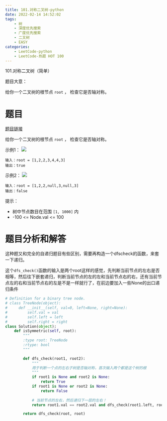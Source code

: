 ```yaml
---
title: 101.对称二叉树-python
date: 2022-02-14 14:52:02
tags:
    - 树
    - 深度优先搜索
    - 广度优先搜索
    - 二叉树
    - EASY
categories:
	- LeetCode-python
	- LeetCode-热题 HOT 100
---
```


101.对称二叉树（简单）

题目大意：

给你一个二叉树的根节点 ```root``` ， 检查它是否轴对称。

<!--more-->

# 题目

[题目链接](https://leetcode-cn.com/problems/symmetric-tree/)

给你一个二叉树的根节点 ```root``` ， 检查它是否轴对称。

示例1：
![](http://yixuan004.oss-cn-hangzhou.aliyuncs.com/img/2022-02-14-15-53-42.png)
```
输入：root = [1,2,2,3,4,4,3]
输出：true
```

示例2：
![](http://yixuan004.oss-cn-hangzhou.aliyuncs.com/img/2022-02-14-15-53-53.png)
```
输入：root = [1,2,2,null,3,null,3]
输出：false
```

提示：
- 树中节点数目在范围 ```[1, 1000]``` 内
- -100 <= Node.val <= 100


# 题目分析和解答

这种题又和完全的自递归题目有些区别，需要再构造一个dfscheck的函数，来套一下递归。

这个```dfs_check()```函数的输入是两个root这样的感觉，先判断当前节点的左右是否相等，然后往下嵌套递归，判断当前节点的左的左和当前节点右的右，还有当前节点左的右和当前节点右的左是不是一样就行了，在前边要加入一些None的出口递归条件

```python
# Definition for a binary tree node.
# class TreeNode(object):
#     def __init__(self, val=0, left=None, right=None):
#         self.val = val
#         self.left = left
#         self.right = right
class Solution(object):
    def isSymmetric(self, root):
        """
        :type root: TreeNode
        :rtype: bool
        """

        def dfs_check(root1, root2):
            """
            用于判断一个点的左右子树是否轴对称，首次输入两个都是这个树的根
            """
            if root1 is None and root2 is None:
                return True
            if root1 is None or root2 is None:
                return False
            
            # 当前节点的左右，然后递归下一层的左右！
            return root1.val == root2.val and dfs_check(root1.left, root2.right) and dfs_check(root1.right, root2.left)

        return dfs_check(root, root)
```